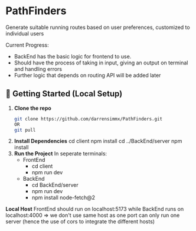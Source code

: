 # PathFinders
Generate suitable running routes based on user preferences, customized to individual users

Current Progress:
- BackEnd has the basic logic for frontend to use. 
- Should have the process of taking in input, giving an output on terminal and handling errors
- Further logic that depends on routing API will be added later

## 🔧 Getting Started (Local Setup)
1. **Clone the repo**
   ```bash
   git clone https://github.com/darrensimmx/PathFinders.git
   OR
   git pull
2. **Install Dependencies**
    cd client
    npm install
    cd ../BackEnd/server
    npm install
3. **Run the Project**
   In seperate terminals:
   - FrontEnd
     - cd client
     - npm run dev
   - BackEnd
     - cd BackEnd/server
     - npm run dev
     - npm install node-fetch@2



**Local Host**
FrontEnd should run on localhost:5173 while BackEnd runs on localhost:4000 
=> we don't use same host as one port can only run one server (hence the use of cors to integrate the different hosts)
